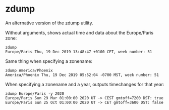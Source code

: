 # zdump

An alternative version of the zdump utility.

Without arguments, shows actual time and data about the Europe/Paris zone:
```
zdump
Europe/Paris Thu, 19 Dec 2019 13:48:47 +0100 CET, week number: 51
````

Same thing when specifying a zonename:
```text
zdump America/Phoenix
America/Phoenix Thu, 19 Dec 2019 05:52:04 -0700 MST, week number: 51
````

When specifying a zonename and a year, outputs timechanges for that year:
```text
zdump Europe/Paris -y 2020
Europe/Paris Sun 29 Mar 01:00:00 2020 UT -> CEST gmtoff=7200 DST: true
Europe/Paris Sun 25 Oct 01:00:00 2020 UT -> CET gmtoff=3600 DST: false
```
